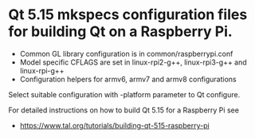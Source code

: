 # Qt 5.15 mkspecs configuration files for building Qt on a Raspberry Pi.

* Common GL library configuration is in common/raspberrypi.conf
* Model specific CFLAGS are set in linux-rpi2-g++, linux-rpi3-g++ and linux-rpi-g++
* Configuration helpers for armv6, armv7 and armv8 configurations

Select suitable configuration with -platform parameter to Qt configure.

For detailed instructions on how to build Qt 5.15 for a Raspberry Pi see

* https://www.tal.org/tutorials/building-qt-515-raspberry-pi

